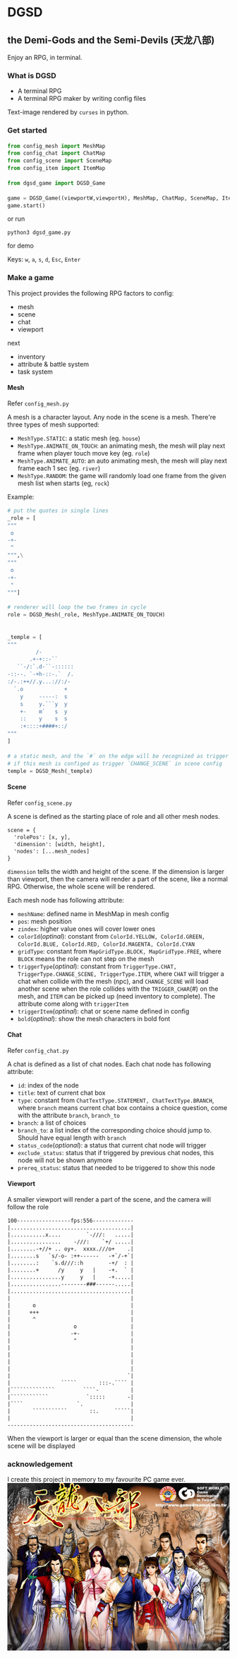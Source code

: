 # DGSD
## the Demi-Gods and the Semi-Devils (天龙八部)
Enjoy an RPG, in terminal.

### What is DGSD
- A terminal RPG
- A terminal RPG maker by writing config files

Text-image rendered by `curses` in python.

### Get started
```python
from config_mesh import MeshMap
from config_chat import ChatMap
from config_scene import SceneMap
from config_item import ItemMap

from dgsd_game import DGSD_Game 

game = DGSD_Game((viewportW,viewportH), MeshMap, ChatMap, SceneMap, ItemMap)
game.start()
```
or run
```
python3 dgsd_game.py
```
for demo

Keys: `w`, `a`, `s`, `d`, `Esc`, `Enter`

### Make a game
This project provides the following RPG factors to config:
- mesh
- scene
- chat
- viewport

next
- inventory
- attribute & battle system
- task system

#### Mesh
Refer `config_mesh.py`

A mesh is a character layout. Any node in the scene is a mesh. There're three types of mesh supported:
- `MeshType.STATIC`: a static mesh (eg. `house`)
- `MeshType.ANIMATE_ON_TOUCH`: an animating mesh, the mesh will play next frame when player touch move key (eg. `role`)
- `MeshType.ANIMATE_AUTO`: an auto animating mesh, the mesh will play next frame each 1 sec (eg. `river`)
- `MeshType.RANDOM`: the game will randomly load one frame from the given mesh list when starts (eg, `rock`)

Example:
```python
# put the quotes in single lines
_role = [
"""
 o 
-+-
 ^ 
""",\
"""
 o 
-+-
 " 
"""]

# renderer will loop the two frames in cycle
role = DGSD_Mesh(_role, MeshType.ANIMATE_ON_TOUCH)


_temple = [
"""
         /-          
       .+-+::-``     
   ``-/:`.d-``-::::::
-::--. `-+h-::-.`  /.
:/-.:++//.y...://:/- 
  `.o             +  
    y     -----:  s  
    s     y.```y  y  
    +-    m`   s  y  
    ::    y    s  s  
    :+::::+####+::/  
"""
]

# a static mesh, and the `#` on the edge will be recognized as trigger point
# if this mesh is configed as trigger `CHANGE_SCENE` in scene config
temple = DGSD_Mesh(_temple)
```

#### Scene
Refer `config_scene.py`

A scene is defined as the starting place of role and all other mesh nodes.
```
scene = {
  'rolePos': [x, y],
  'dimension': [width, height],
  'nodes': [...mesh_nodes]
}
```
`dimension` tells the width and height of the scene. If the dimension is larger than viewport, then the camera  will render a part of the scene, like a normal RPG. Otherwise, the whole scene will be rendered.

Each mesh node has following attribute:
- `meshName`: defined name in MeshMap in mesh config
- `pos`: mesh position
- `zindex`: higher value ones will cover lower ones
- `colorId`(*optinal*): constant from `ColorId.YELLOW, ColorId.GREEN, ColorId.BLUE, ColorId.RED, ColorId.MAGENTA, ColorId.CYAN`
- `gridType`: constant from `MapGridType.BLOCK, MapGridType.FREE`, where `BLOCK` means the role can not step on the mesh
- `triggerType`(*optinal*): constant from `TriggerType.CHAT, TriggerType.CHANGE_SCENE, TriggerType.ITEM`, where `CHAT` will trigger a chat when collide with the mesh (npc), and `CHANGE_SCENE` will load another scene when the role collides with the `TRIGGER_CHAR`(#) on the mesh, and `ITEM` can be picked up (need inventory to complete). The attribute come along with `triggerItem`
- `triggerItem`(*optinal*): chat or scene name defined in config
- `bold`(*optinal*): show the mesh characters in bold font

#### Chat
Refer `config_chat.py`

A chat is defined as a list of chat nodes. Each chat node has  following attribute:
- `id`: index of the node
- `title`: text of current chat box
- `type`: constant from `ChatTextType.STATEMENT, ChatTextType.BRANCH`, where `branch` means current chat box contains a choice question, come with the attribute `branch`, `branch_to`
- `branch`: a list of choices
- `branch_to`: a list index of the corresponding choice should jump to. Should have equal length with `branch`
- `status_code`(*optional*): a status that current chat node will trigger
- `exclude_status`: status that if triggered by previous chat nodes, this node will not be shown anymore
- `prereq_status`: status that needed to be triggered to show this node


#### Viewport
A smaller viewport will render a part of the scene, and the camera will follow the role
```
100-----------------fps:556-------------
|......................................|
|...........x....        `-///:   .....|
|................    -///:    `+/ .....|
|........-+//+ .. oy+.  xxxx.///o+    .|
|........s   `s/-o- :++------   -+`/-+`|
|........:    `s.d///::h        -+/  : |
|........+      /y     y   |    -+.  ` |
|................y     y   |    -+.....|
|................--------###------.....|
|......................................|
|                                      |
|       o                              |
|      +++                             |
|       ^                              |
|                    o                 |
|                   -+-                |
|                    "                 |
|                                      |
|                                      |
|                                      |
|                                      |
|                                     `|
|                `````       :::-.```` |
|``````````````         ````-          |
|````````````            `:::::       -|
|````                 `.               |
|       ```````````       ::.     `````|
|                                      |
----------------------------------------
```
When the viewport is larger or equal than the scene dimension, the whole scene will be displayed

### acknowledgement
I create this project in memory to my favourite PC game ever.
![TianLong](img/tianlongbabu.jpg)

